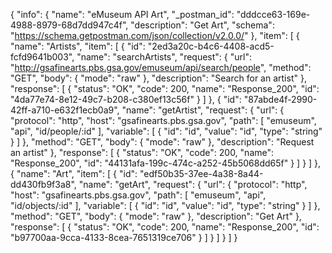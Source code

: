 {
  "info": {
    "name": "eMuseum API Art",
    "_postman_id": "dddcce63-169e-4988-8979-68d7dd947c4f",
    "description": "Get Art",
    "schema": "https://schema.getpostman.com/json/collection/v2.0.0/"
  },
  "item": [
    {
      "name": "Artists",
      "item": [
        {
          "id": "2ed3a20c-b4c6-4408-acd5-fcfd9641b003",
          "name": "searchArtists",
          "request": {
            "url": "http://gsafinearts.pbs.gsa.gov/emuseum/api/search/people",
            "method": "GET",
            "body": {
              "mode": "raw"
            },
            "description": "Search for an artist"
          },
          "response": [
            {
              "status": "OK",
              "code": 200,
              "name": "Response_200",
              "id": "4da77e74-8e12-49c7-b208-c380ef13c56f"
            }
          ]
        },
        {
          "id": "87abde4f-2990-42ff-a710-e632f1ecb0a9",
          "name": "getArtist",
          "request": {
            "url": {
              "protocol": "http",
              "host": "gsafinearts.pbs.gsa.gov",
              "path": [
                "emuseum",
                "api",
                "id/people/:id"
              ],
              "variable": [
                {
                  "id": "id",
                  "value": "id",
                  "type": "string"
                }
              ]
            },
            "method": "GET",
            "body": {
              "mode": "raw"
            },
            "description": "Request an artist"
          },
          "response": [
            {
              "status": "OK",
              "code": 200,
              "name": "Response_200",
              "id": "44131afa-199c-474c-a252-45b5068dd65f"
            }
          ]
        }
      ]
    },
    {
      "name": "Art",
      "item": [
        {
          "id": "edf50b35-37ee-4a38-8a44-dd430fb9f3a8",
          "name": "getArt",
          "request": {
            "url": {
              "protocol": "http",
              "host": "gsafinearts.pbs.gsa.gov",
              "path": [
                "emuseum",
                "api",
                "id/objects/:id"
              ],
              "variable": [
                {
                  "id": "id",
                  "value": "id",
                  "type": "string"
                }
              ]
            },
            "method": "GET",
            "body": {
              "mode": "raw"
            },
            "description": "Get Art"
          },
          "response": [
            {
              "status": "OK",
              "code": 200,
              "name": "Response_200",
              "id": "b97700aa-9cca-4133-8cea-7651319ce706"
            }
          ]
        }
      ]
    }
  ]
}